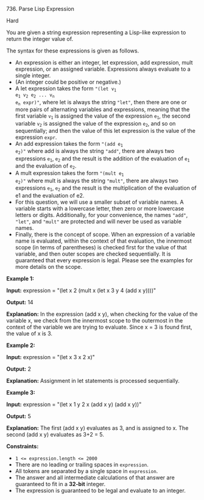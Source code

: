 ﻿736\. Parse Lisp Expression

Hard

You are given a string expression representing a Lisp-like expression to return the integer value of.

The syntax for these expressions is given as follows.

*   An expression is either an integer, let expression, add expression, mult expression, or an assigned variable. Expressions always evaluate to a single integer.
*   (An integer could be positive or negative.)
*   A let expression takes the form <code>"(let v<sub>1</sub> e<sub>1</sub> v<sub>2</sub> e<sub>2</sub> ... v<sub>n</sub> e<sub>n</sub> expr)"</code>, where let is always the string `"let"`, then there are one or more pairs of alternating variables and expressions, meaning that the first variable <code>v<sub>1</sub></code> is assigned the value of the expression <code>e<sub>1</sub></code>, the second variable <code>v<sub>2</sub></code> is assigned the value of the expression <code>e<sub>2</sub></code>, and so on sequentially; and then the value of this let expression is the value of the expression `expr`.
*   An add expression takes the form <code>"(add e<sub>1</sub> e<sub>2</sub>)"</code> where add is always the string `"add"`, there are always two expressions <code>e<sub>1</sub></code>, <code>e<sub>2</sub></code> and the result is the addition of the evaluation of <code>e<sub>1</sub></code> and the evaluation of <code>e<sub>2</sub></code>.
*   A mult expression takes the form <code>"(mult e<sub>1</sub> e<sub>2</sub>)"</code> where mult is always the string `"mult"`, there are always two expressions <code>e<sub>1</sub></code>, <code>e<sub>2</sub></code> and the result is the multiplication of the evaluation of e1 and the evaluation of e2.
*   For this question, we will use a smaller subset of variable names. A variable starts with a lowercase letter, then zero or more lowercase letters or digits. Additionally, for your convenience, the names `"add"`, `"let"`, and `"mult"` are protected and will never be used as variable names.
*   Finally, there is the concept of scope. When an expression of a variable name is evaluated, within the context of that evaluation, the innermost scope (in terms of parentheses) is checked first for the value of that variable, and then outer scopes are checked sequentially. It is guaranteed that every expression is legal. Please see the examples for more details on the scope.

**Example 1:**

**Input:** expression = "(let x 2 (mult x (let x 3 y 4 (add x y))))"

**Output:** 14

**Explanation:** In the expression (add x y), when checking for the value of the variable x, we check from the innermost scope to the outermost in the context of the variable we are trying to evaluate. Since x = 3 is found first, the value of x is 3.

**Example 2:**

**Input:** expression = "(let x 3 x 2 x)"

**Output:** 2

**Explanation:** Assignment in let statements is processed sequentially.

**Example 3:**

**Input:** expression = "(let x 1 y 2 x (add x y) (add x y))"

**Output:** 5

**Explanation:** The first (add x y) evaluates as 3, and is assigned to x. The second (add x y) evaluates as 3+2 = 5.

**Constraints:**

*   `1 <= expression.length <= 2000`
*   There are no leading or trailing spaces in `expression`.
*   All tokens are separated by a single space in `expression`.
*   The answer and all intermediate calculations of that answer are guaranteed to fit in a **32-bit** integer.
*   The expression is guaranteed to be legal and evaluate to an integer.